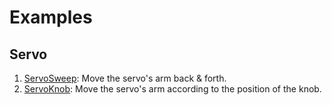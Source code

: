 # Examples

## Servo
1. [ServoSweep](ServoSweep.md): Move the servo's arm back & forth.
2. [ServoKnob](ServoKnob.md): Move the servo's arm according to the position of the knob.

